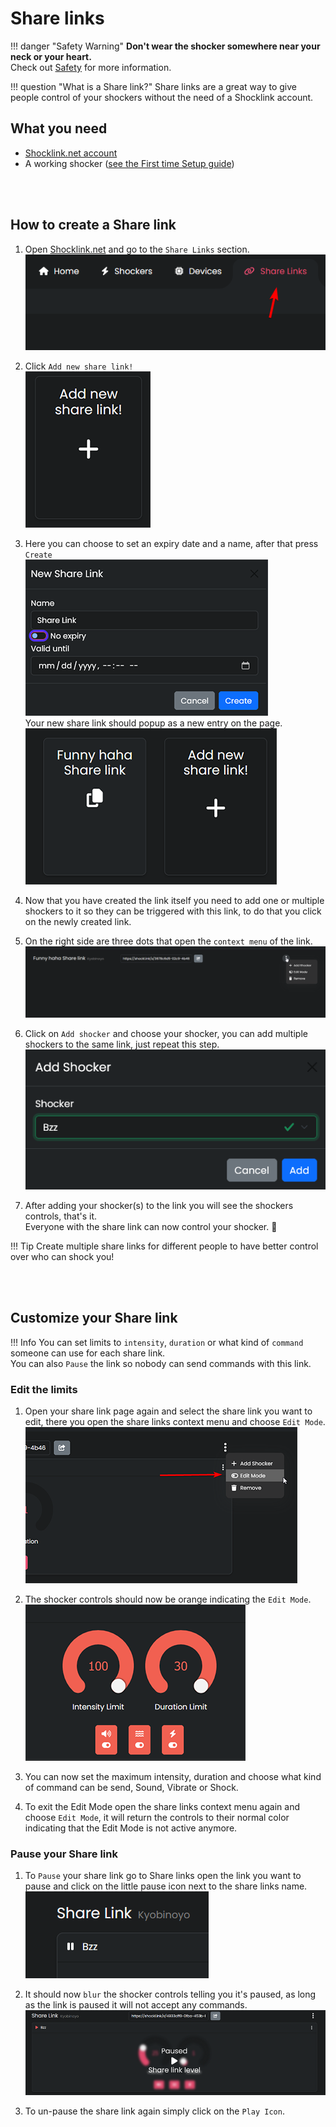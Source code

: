 # Share links

!!! danger "Safety Warning"
    **Don't wear the shocker somewhere near your neck or your heart.**  
    Check out [Safety](../safety/safety-rules.md) for more information. 

!!! question "What is a Share link?"
    Share links are a great way to give people control of your shockers without the need of a Shocklink account.  


## What you need
- [Shocklink.net account](https://shocklink.net/)
- A working shocker ([see the First time Setup guide](openshock-first-setup.md))

<br></br>

## How to create a Share link

  1. Open [Shocklink.net](https://shocklink.net/) and go to the ``Share Links`` section.  
  ![Image "Image"](../static/guides/how-to-sharelinks/findshocklinks.png)  

  2. Click ``Add new share link!``  
![Image "Image"](../static/guides/how-to-sharelinks/addnewsharelink.png)  

  3. Here you can choose to set an expiry date and a name, after that press ``Create``  
![Image "Image"](../static/guides/how-to-sharelinks/createshocklink.png)  
Your new share link should popup as a new entry on the page.    
![Image "Image"](../static/guides/how-to-sharelinks/sharelinkcreated.png)  

  4. Now that you have created the link itself you need to add one or multiple shockers to it so they can be triggered with this link, to do that you click on the newly created link.
  
  5. On the right side are three dots that open the ``context menu`` of the link.    
![Image "Image"](../static/guides/how-to-sharelinks/addshockertosharelink.png)  
  
  6. Click on ``Add shocker`` and choose your shocker, you can add multiple shockers to the same link, just repeat this step.  
![Image "Image"](../static/guides/how-to-sharelinks/addshockertosharelink2.png)  

  7.  After adding your shocker(s) to the link you will see the shockers controls, that's it.  
  Everyone with the share link can now control your shocker. 🎉  

!!! Tip
    Create multiple share links for different people to have better control over who can shock you!

<br></br>

## Customize your Share link
!!! Info
    You can set limits to ``intensity``, ``duration`` or what kind of ``command`` someone can use for each share link.  
    You can also ``Pause`` the link so nobody can send commands with this link.  
### Edit the limits  
  1. Open your share link page again and select the share link you want to edit, there you open the share links context menu and choose ``Edit Mode``.
  ![Image "Image"](../static/guides/how-to-sharelinks/editlinkllimits.png)  
  
  2. The shocker controls should now be orange indicating the ``Edit Mode``.
  ![Image "Image"](../static/guides/how-to-sharelinks/editinterface.png)  
  
  3. You can now set the maximum intensity, duration and choose what kind of command can be send, Sound, Vibrate or Shock.

  4. To exit the Edit Mode open the share links context menu again and choose ``Edit Mode``, it will return the controls to their normal color indicating that the Edit Mode is not active anymore.  

### Pause your Share link
  1. To ``Pause`` your share link go to Share links open the link you want to pause and click on the little pause icon next to the share links name.  
![Image "Image"](../static/guides/how-to-sharelinks/pauseshocker.png)  

  2. It should now ``blur`` the shocker controls telling you it's paused, as long as the link is paused it will not accept any commands.
![Image "Image"](../static/guides/how-to-sharelinks/pausedlink.png)  

  3. To un-pause the share link again simply click on the ``Play Icon``.

  

  
